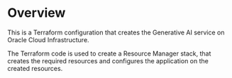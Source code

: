 # Overview
This is a Terraform configuration that creates the Generative AI service on Oracle Cloud Infrastructure.

The Terraform code is used to create a Resource Manager stack, that creates the required resources and configures the application on the created resources.